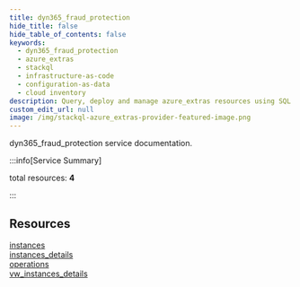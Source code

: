 ```yaml
---
title: dyn365_fraud_protection
hide_title: false
hide_table_of_contents: false
keywords:
  - dyn365_fraud_protection
  - azure_extras
  - stackql
  - infrastructure-as-code
  - configuration-as-data
  - cloud inventory
description: Query, deploy and manage azure_extras resources using SQL
custom_edit_url: null
image: /img/stackql-azure_extras-provider-featured-image.png
---
```


dyn365_fraud_protection service documentation.

:::info[Service Summary]

total resources: __4__  

:::

## Resources
<div class="row">
<div class="providerDocColumn">
<a href="/services/dyn365_fraud_protection/instances/">instances</a><br />
<a href="/services/dyn365_fraud_protection/instances_details/">instances_details</a>
</div>
<div class="providerDocColumn">
<a href="/services/dyn365_fraud_protection/operations/">operations</a><br />
<a href="/services/dyn365_fraud_protection/vw_instances_details/">vw_instances_details</a>
</div>
</div>